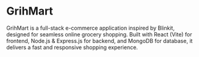 # GrihMart
GrihMart is a full-stack e-commerce application inspired by Blinkit, designed for seamless online grocery shopping. Built with React (Vite) for frontend, Node.js &amp; Express.js for backend, and MongoDB for database, it delivers a fast and responsive shopping experience.
